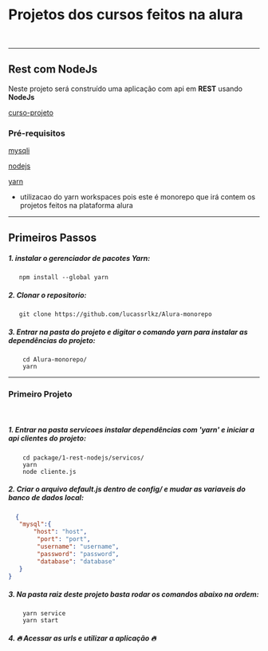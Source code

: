 # Projetos dos cursos feitos na alura
<br>

---

## Rest com NodeJs

Neste projeto será construído uma aplicação com api em **REST** usando **NodeJs**

[curso-projeto](https://cursos.alura.com.br/formacao-node-js-12)

### Pré-requisitos

[mysqli](https://dev.mysql.com/downloads/)

[nodejs](https://nodejs.org/en/download/)

[yarn](https://classic.yarnpkg.com/lang/en/docs/install/#windows-stable)
* utilizacao do yarn workspaces pois este é monorepo que irá contem os projetos feitos na plataforma alura

---

## Primeiros Passos

##### 1. instalar o gerenciador de pacotes Yarn:
   
```
   npm install --global yarn
```

##### 2. Clonar o repositorio:

```
   git clone https://github.com/lucassrlkz/Alura-monorepo
```

##### 3. Entrar na pasta do projeto e digitar o comando **yarn** para instalar as dependências do projeto:

```
    cd Alura-monorepo/
    yarn
```

---
### Primeiro Projeto
<br>

##### 1. Entrar na pasta servicoes instalar dependências com 'yarn' e iniciar a api clientes do projeto:

```
    cd package/1-rest-nodejs/servicos/
    yarn
    node cliente.js
```

##### 2. Criar o arquivo default.js dentro de config/ e mudar as variaveis do banco de dados local:
   
```json
  {
   "mysql":{
       "host": "host",
	    "port": "port",
        "username": "username",
        "password": "password",
        "database": "database"
   }
}
```
##### 3. Na pasta raiz deste projeto basta rodar os comandos abaixo na ordem:

```
    yarn service
    yarn start
```

##### 4. 🔥 Acessar as urls e utilizar a aplicação 🔥